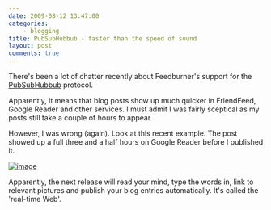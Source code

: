```yaml
---
date: 2009-08-12 13:47:00
categories:
    - blogging
title: PubSubHubbub - faster than the speed of sound
layout: post
comments: true
---
```

There's been a lot of chatter recently about Feedburner's support for
the
[PubSubHubbub](http://adsenseforfeeds.blogspot.com/2009/07/whats-all-hubbub-about-pubsubhubbub.html)
protocol.

Apparently, it means that blog posts show up much quicker in FriendFeed,
Google Reader and other services. I must admit I was fairly sceptical as
my posts still take a couple of hours to appear.

However, I was wrong (again). Look at this recent example. The post
showed up a full three and a half hours on Google Reader before I
published it.

[![image](http://lh4.ggpht.com/_l2uGy1RGCiE/SoK2a8H281I/AAAAAAAABY0/b2PMUBmXcGc/s800/gReader.PNG)](http://picasaweb.google.com/lh/photo/4YsjJALcR1Cq7Dq-YSu_mQ?feat=embedwebsite)

Apparently, the next release will read your mind, type the words in,
link to relevant pictures and publish your blog entries automatically.
It's called the 'real-time Web'.
